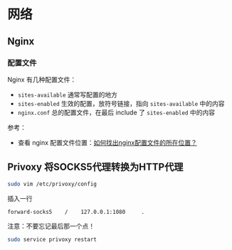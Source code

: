 # 网络

## Nginx

### 配置文件

Nginx 有几种配置文件：

+ `sites-available` 通常写配置的地方
+ `sites-enabled` 生效的配置，放符号链接，指向 `sites-available` 中的内容
+ `nginx.conf` 总的配置文件，在最后 include 了 `sites-enabled` 中的内容

参考：

+ 查看 nginx 配置文件位置：[如何找出nginx配置文件的所在位置？](https://juejin.im/entry/5a9ce1c06fb9a028e11f70f2)


## Privoxy 将SOCKS5代理转换为HTTP代理

```Bash
sudo vim /etc/privoxy/config
```

插入一行
```
forward-socks5    /    127.0.0.1:1080     .
```

注意：不要忘记最后那一个点！

```Bash
sudo service privoxy restart
```
